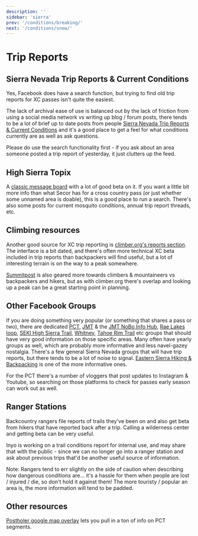 ```yaml
---
description: ''
sidebar: 'sierra'
prev: '/conditions/breaking/'
next: '/conditions/snow/'
---
```


# Trip Reports

## Sierra Nevada Trip Reports & Current Conditions

Yes, Facebook does have a search function, but trying to find old trip reports for XC passes isn't quite the easiest. 

The lack of archival ease of use is balanced out by the lack of friction from using a social media network vs writing up blog / forum posts, there tends to be a lot of brief up to date posts from people [Sierra Nevada Trip Reports & Current Conditions](https://www.facebook.com/groups/1578540459102320/) and it's a good place to get a feel for what conditions currently are as well as ask questions.

Please do use the search functionality first - if you ask about an area someone posted a trip report of yesterday, it just clutters up the feed.

## High Sierra Topix

A [classic message board](http://www.highsierratopix.com/) with a lot of good beta on it. If you want a little bit more info than what Secor has for a cross country pass (or just whether some unnamed area is doable), this is a good place to run a search. There's also some posts for current mosquito conditions, annual trip report threads, etc.

## Climbing resources

Another good source for XC trip reporting is  [climber.org's reports section](https://www.climber.org/reports/). The interface is a bit dated, and there's often more technical XC beta included in trip reports than backpackers will find useful, but a lot of interesting terrain is on the way to a peak somewhere.

[Summitpost](https://www.summitpost.org/) is also geared more towards climbers & mountaineers vs backpackers and hikers, but as with climber.org there's overlap and looking up a peak can be a great starting point in planning.

## Other Facebook Groups

If you are doing something very popular (or something that shares a pass or two), there are dedicated [PCT](https://www.facebook.com/groups/PCNST/), [JMT](https://www.facebook.com/groups/JohnMuirTrail/) & the [JMT NoBo Info Hub](https://www.facebook.com/groups/JMT.NOBO/), [Rae Lakes loop](https://www.facebook.com/groups/496524253873881/), [SEKI High Sierra Trail](https://www.facebook.com/groups/HighSierraTrail/), [Whitney](https://www.facebook.com/groups/30962451768/), [Tahoe Rim Trail](https://www.facebook.com/groups/1452516735060978/) etc groups that should have very good information on those specific areas. Many often have yearly groups as well, which are probably more informative and less navel-gazey nostalgia. There's a few general Sierra Nevada groups that will have trip reports, but there tends to be a lot of noise to signal. [Eastern Sierra Hiking & Backpacking](https://www.facebook.com/groups/easternsierrahiking) is one of the more informative ones.

For the PCT there's a number of vloggers that post updates to Instagram & Youtube, so searching on those platforms to check for passes early season can work out as well.

## Ranger Stations

Backcountry rangers file reports of trails they've been on and also get beta from hikers that have reported back after a trip. Calling a wilderness center and getting beta can be very useful.

Inyo is working on a trail conditions report for internal use, and may share that with the public - since we can no longer go into a ranger station and ask about previous trips that'd be another useful source of information.

Note: Rangers tend to err slightly on the side of caution when describing how dangerous conditions are... it's a hassle for them when people are lost / injured / die, so don't hold it against them! The more touristy / popular an area is, the more information will tend to be padded.

## Other resources

[Postholer google map overlay](https://www.postholer.com/gmap/gmap.php) lets you pull in a ton of info on PCT segments. 
